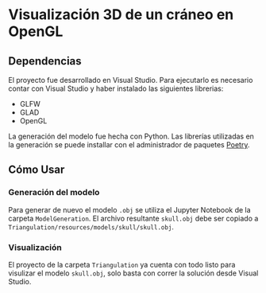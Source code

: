 # Visualización 3D de un cráneo en OpenGL

## Dependencias

El proyecto fue desarrollado en Visual Studio. Para ejecutarlo es necesario contar con Visual Studio y haber instalado las siguientes librerias:

* GLFW
* GLAD
* OpenGL

La generación del modelo fue hecha con Python. Las librerías utilizadas en la generación se puede installar con el administrador de paquetes [Poetry](https://python-poetry.org/).

## Cómo Usar

### Generación del modelo

Para generar de nuevo el modelo `.obj` se utiliza el Jupyter Notebook de la carpeta `ModelGeneration`. El archivo resultante `skull.obj` debe ser copiado a `Triangulation/resources/models/skull/skull.obj`.

### Visualización

El proyecto de la carpeta `Triangulation` ya cuenta con todo listo para visulizar el modelo `skull.obj`, solo basta con correr la solución desde Visual Studio.